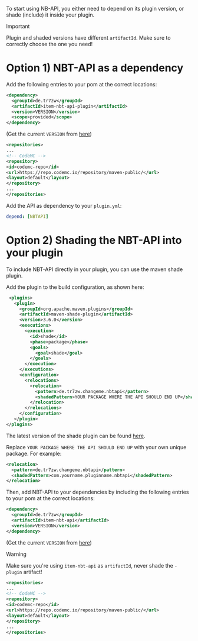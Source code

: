 To start using NB-API, you either need to depend on its plugin version, or shade (include) it inside your plugin.

> [!IMPORTANT]
> Plugin and shaded versions have different ``artifactId``. Make sure to correctly choose the one you need!

# Option 1) NBT-API as a dependency

Add the following entries to your pom at the correct locations:

```xml
<dependency>
  <groupId>de.tr7zw</groupId>
  <artifactId>item-nbt-api-plugin</artifactId>
  <version>VERSION</version>
  <scope>provided</scope>
</dependency>
```

(Get the current ``VERSION`` from [here](https://modrinth.com/plugin/nbtapi/versions))

```xml
<repositories>
...
<!-- CodeMC -->
<repository>
<id>codemc-repo</id>
<url>https://repo.codemc.io/repository/maven-public/</url>
<layout>default</layout>
</repository>
...
</repositories>
```

Add the API as dependency to your ``plugin.yml``:

```yaml
depend: [NBTAPI]
```

# Option 2) Shading the NBT-API into your plugin

To include NBT-API directly in your plugin, you can use the maven shade plugin.

Add the plugin to the build configuration, as shown here:

```xml
 <plugins>
   <plugin>
     <groupId>org.apache.maven.plugins</groupId>
     <artifactId>maven-shade-plugin</artifactId>
     <version>3.6.0</version>
     <executions>
       <execution>
         <id>shade</id>
         <phase>package</phase>
         <goals>
           <goal>shade</goal>
         </goals>
       </execution>
     </executions>
     <configuration>
       <relocations>
         <relocation>
           <pattern>de.tr7zw.changeme.nbtapi</pattern>
           <shadedPattern>YOUR PACKAGE WHERE THE API SHOULD END UP</shadedPattern>
         </relocation>
       </relocations>
     </configuration>
   </plugin>
</plugins>
```

The latest version of the shade plugin can be found [here](https://mvnrepository.com/artifact/org.apache.maven.plugins/maven-shade-plugin).

Replace ``YOUR PACKAGE WHERE THE API SHOULD END UP`` with your own unique package. For example:

```xml
<relocation>
  <pattern>de.tr7zw.changeme.nbtapi</pattern>
  <shadedPattern>com.yourname.pluginname.nbtapi</shadedPattern>
</relocation>
```

Then, add NBT-API to your dependencies by including the following entries to your pom at the correct locations:

```xml
<dependency>
  <groupId>de.tr7zw</groupId>
  <artifactId>item-nbt-api</artifactId>
  <version>VERSION</version>
</dependency>
```

(Get the current ``VERSION`` from [here](https://modrinth.com/plugin/nbtapi/versions))

> [!WARNING]
> Make sure you're using ``item-nbt-api`` as ``artifactId``, never shade the ``-plugin`` artifact!

```xml
<repositories>
...
<!-- CodeMC -->
<repository>
<id>codemc-repo</id>
<url>https://repo.codemc.io/repository/maven-public/</url>
<layout>default</layout>
</repository>
...
</repositories>
```

